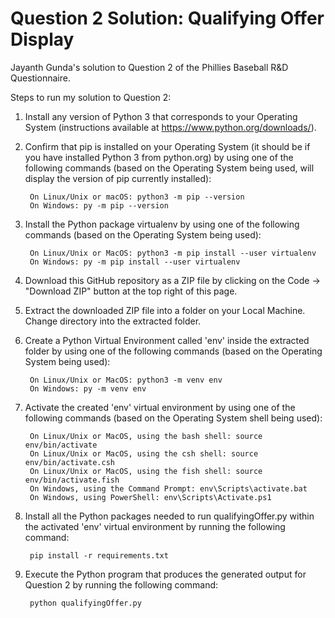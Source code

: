 # Question 2 Solution: Qualifying Offer Display

Jayanth Gunda's solution to Question 2 of the Phillies Baseball R&amp;D Questionnaire.

Steps to run my solution to Question 2:

1. Install any version of Python 3 that corresponds to your Operating System (instructions available at https://www.python.org/downloads/).

2. Confirm that pip is installed on your Operating System (it should be if you have installed Python 3 from python.org) by using one 
   of the following commands (based on the Operating System being used, will display the version of pip currently installed):
   
        On Linux/Unix or macOS: python3 -m pip --version
        On Windows: py -m pip --version
   
3. Install the Python package virtualenv by using one of the following commands (based on the Operating System being used):
   
        On Linux/Unix or MacOS: python3 -m pip install --user virtualenv
        On Windows: py -m pip install --user virtualenv

4. Download this GitHub repository as a ZIP file by clicking on the Code -> "Download ZIP" button at the top right of this
   page.

5. Extract the downloaded ZIP file into a folder on your Local Machine. Change directory into the extracted folder.

6. Create a Python Virtual Environment called 'env' inside the extracted folder by using one of the following commands
   (based on the Operating System being used):
   
        On Linux/Unix or MacOS: python3 -m venv env
        On Windows: py -m venv env
  
7. Activate the created 'env' virtual environment by using one of the following commands (based on the Operating System 
   shell being used):
   
        On Linux/Unix or MacOS, using the bash shell: source env/bin/activate
        On Linux/Unix or MacOS, using the csh shell: source env/bin/activate.csh
        On Linux/Unix or MacOS, using the fish shell: source env/bin/activate.fish
        On Windows, using the Command Prompt: env\Scripts\activate.bat
        On Windows, using PowerShell: env\Scripts\Activate.ps1
   
8. Install all the Python packages needed to run qualifyingOffer.py within the activated 'env' virtual environment by running the following command:

        pip install -r requirements.txt
   
9. Execute the Python program that produces the generated output for Question 2 by running the following command:
   
        python qualifyingOffer.py
